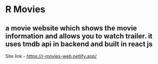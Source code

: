 # R Movies

## a movie website which shows the movie information and allows you to watch trailer. it uses tmdb api in backend and built in react js

Site link - https://r-movies-web.netlify.app/

